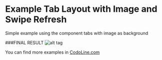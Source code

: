 # Example Tab Layout with Image and Swipe Refresh
Simple example using the component tabs with image as background

###FINAL RESULT
![alt tag](http://codoline.com/storage/app/media/Example_7.gif)

You can find more examples in [CodoLine.com](http://codoline.com)
